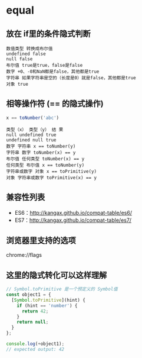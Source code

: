 # equal

## 放在 if里的条件隐式判断

~~~
数值类型 转换成布尔值
undefined false
null false
布尔值 true是true，false是false
数字 +0、-0和NaN都是false，其他都是true
字符串 如果字符串是空的（长度是0）就是false，其他都是true
对象 true 
~~~


## 相等操作符 (== 的隐式操作)
```js
x == toNumber('abc') 
```
~~~
类型（x） 类型（y） 结 果
null undefined true
undefined null true
数字 字符串 x == toNumber(y)
字符串 数字 toNumber(x) == y
布尔值 任何类型 toNumber(x) == y
任何类型 布尔值 x == toNumber(y)
字符串或数字 对象 x == toPrimitive(y)
对象 字符串或数字 toPrimitive(x) == y
~~~


## 兼容性列表
- ES6：http://kangax.github.io/compat-table/es6/
- ES7：http://kangax.github.io/compat-table/es7/

## 浏览器里支持的选项
chrome://flags


## 这里的隐式转化可以这样理解
```js
// Symbol.toPrimitive 是一个预定义的 Symbol值
const object1 = {
  [Symbol.toPrimitive](hint) {
    if (hint == 'number') {
      return 42;
    }
    return null;
  }
};

console.log(+object1);
// expected output: 42
```
